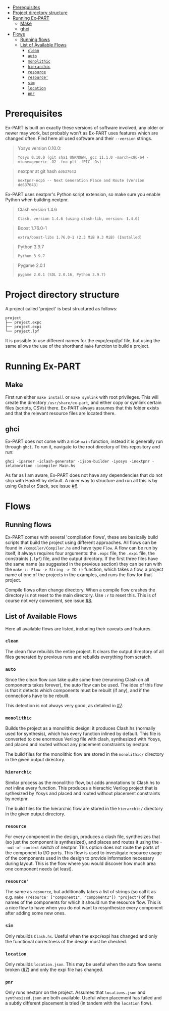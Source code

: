 - [Prerequisites](#prerequisites)
- [Project directory structure](#project-directory-structure)
- [Running Ex-PART](#running-ex-part)
  - [Make](#make)
  - [ghci](#ghci)
- [Flows](#flows)
  - [Running flows](#running-flows)
  - [List of Available Flows](#list-of-available-flows)
    - [`clean`](#clean)
    - [`auto`](#auto)
    - [`monolithic`](#monolithic)
    - [`hierarchic`](#hierarchic)
    - [`resource`](#resource)
    - [`resource'`](#resource-1)
    - [`sim`](#sim)
    - [`location`](#location)
    - [`pnr`](#pnr)

# Prerequisites

Ex-PART is built on exactly these versions of software involved, any older or newer may work, but probably won't as Ex-PART uses features which are changed often. Find here all used software and their `--version` strings.

> Yosys version 0.10.0:
> 
> 
> `Yosys 0.10.0 (git sha1 UNKNOWN, gcc 11.1.0 -march=x86-64 -mtune=generic -O2 -fno-plt -fPIC -Os)`
> 

> nextpnr at git hash `dd637643`
> 
> 
> `nextpnr-ecp5 -- Next Generation Place and Route (Version dd637643)`

Ex-PART uses nextpnr's Python script extension, so make sure you enable Python when building nextpnr.

> Clash version 1.4.6
> 
> 
> `Clash, version 1.4.6 (using clash-lib, version: 1.4.6)`
> 

> Boost 1.76.0-1
> 
> 
> `extra/boost-libs 1.76.0-1 (2.3 MiB 9.3 MiB) (Installed)`
> 

> Python 3.9.7
> 
> 
> `Python 3.9.7`
> 

> Pygame 2.0.1
> 
> 
> `pygame 2.0.1 (SDL 2.0.16, Python 3.9.7)`
> 

# Project directory structure

A project called 'project' is best structured as follows:

```
project
├── project.expc
├── project.expi
└── project.lpf
```

It is possible to use different names for the expc/expi/lpf file, but using the same allows the use of the shorthand `make` function to build a project.

# Running Ex-PART

## Make

First run either `make install` or `make symlink` with root privileges. This will create the directory `/usr/share/ex-part`, and either copy or symlink certain files (scripts, CSVs) there. Ex-PART always assumes that this folder exists and that the relevant resource files are located there.

## ghci

Ex-PART does not come with a nice `main` function, instead it is generally run through `ghci`. To run it, navigate to the root directory of this repository and run:

```
ghci -iparser -iclash-generator -ijson-builder -iyosys -inextpnr -ielaboration -icompiler Main.hs
```

As far as I am aware, Ex-PART does not have any dependencies that do not ship with Haskell by default. A nicer way to structure and run all this is by using Cabal or Stack, see issue [#6](https://github.com/PietPtr/Ex-PART/issues/6). 

# Flows

## Running flows

Ex-PART comes with several 'compilation flows', these are basically build scripts that build the project using different approaches. All flows can be found in `/compiler/Compiler.hs` and have type `Flow`. A flow can be run by itself, it always requires four arguments: the `.expc` file, the `.expi` file, the constraints (`.lpf`) file, and the output directory. If the first three files have the same name (as suggested in the previous section) they can be run with the `make :: Flow -> String -> IO ()` function, which takes a flow, a project name of one of the projects in the examples, and runs the flow for that project.

Compile flows often change directory. When a compile flow crashes the directory is not reset to the main directory. Use `:r` to reset this. This is of course not very convenient, see issue [#8](https://github.com/PietPtr/Ex-PART/issues/8).

## List of Available Flows

Here all available flows are listed, including their caveats and features.

### `clean`

The clean flow rebuilds the entire project. It clears the output directory of all files generated by previous runs and rebuilds everything from scratch. 

### `auto`

Since the clean flow can take quite some time (rerunning Clash on all components takes forever), the auto flow can be used. The idea of this flow is that it detects which components must be rebuilt (if any), and if the connections have to be rebuilt. 

This detection is not always very good, as detailed in [#7](https://github.com/PietPtr/Ex-PART/issues/7).

### `monolithic`

Builds the project as a monolithic design: it produces Clash.hs (normally used for synthesis), which has every function inlined by default. This file is converted to one enormous Verilog file with clash, synthesized with Yosys, and placed and routed without any placement constraints by nextpnr. 

The build files for the monolithic flow are stored in the `monolithic/` directory in the given output directory.

### `hierarchic`

Similar process as the monolithic flow, but adds annotations to Clash.hs to _not_ inline every function. This produces a hierachic Verilog project that is sythesized by Yosys and placed and routed without placement constraints by nextpnr.

The build files for the hierarchic flow are stored in the `hierarchic/` directory in the given output directory.

### `resource`

For every component in the design, produces a clash file, synthesizes that (so just the component is synthesized), and places and routes it using the `--out-of-context` switch of nextpnr. This option does not route the ports of the component to I/O ports. This flow is used to investigate resource usage of the components used in the design to provide information necessary during layout. This is the flow where you would discover how much area one component needs (at least).

### `resource'`

The same as `resource`, but additionally takes a list of strings (so call it as e.g. `make (resource' ["component1", "component2"]) "project"`) of the names of the components for which it should run the resource flow. This is a nice flow to have when you do not want to resynthesize every component after adding some new ones.

### `sim`

Only rebuilds `Clash.hs`. Useful when the expc/expi has changed and only the functional correctness of the design must be checked.

### `location`

Only rebuilds `location.json`. This may be useful when the auto flow seems broken ([#7](https://github.com/PietPtr/Ex-PART/issues/7)) and only the expi file has changed.

### `pnr`

Only runs nextpnr on the project. Assumes that `locations.json` and `synthesized.json` are both available. Useful when placement has failed and a subtly different placement is tried (in tandem with the `location` flow).

